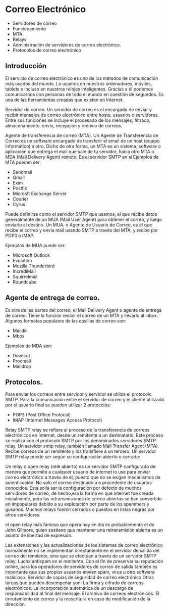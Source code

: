 # Correo Electrónico

- Servidores de correo
- Funcionamiento
- MTA
- Relays
- Administración de servidores de correo electrónico. 
- Protocolos de correo electrónico




## Introducción
El servicio de correo electrónico es uno de los métodos de comunicación más usados del mundo. Lo usamos en nuestros ordenadores, móviles, tablets e incluso en nuestros relojes inteligentes. Gracias a él podemos comunicarnos con personas de todo el mundo en cuestión de segundos. Es una de las herramientas creadas que existen en Internet. 

Servidor de correo. 
Un servidor de correo es el encargado de enviar y recibir mensajes de correo electrónico entre hosts, usuarios o servidores. Entre sus funciones se incluye el procesado de los mensajes, filtrado, almacenamiento, envío, recepción y reenvío de correos. 

Agente de transferencia de correo (MTA). 
Un Agente de Transferencia de Correo es un software encargado de transferir el email de un host (equipo informático) a otro. Dicho de otra forma, un MTA es un sistema, software o aplicación que entrega el mail que sale de tu servidor, hacia otro MTA o MDA (Mail Delivery Agent) remoto. Es el servidor SMTP en sí
Ejemplos de MTA pueden ser: 
- Sendmail
- Qmail
- Exim
- Postfix
- Microsft Exchange Server
- Courier
- Cyrus

Puede definirse como el servidor SMTP que usamos, el que recibe datos generalmente de un MUA (Mail User Agent) para obtener el correo, y luego enviarlo al destino. 
Un MUA, o Agente de Usuario de Correo, es el que recibe el correo y envía mail usando SMTP  a través del MTA, y recibe por POP3 o IMAP. 

Ejemplos de MUA puede ser: 
- Microsoft Outlook
- Evolution
- Mozilla Thunderbird
- IncrediMail
- Squirrelmail
- Roundcube


## Agente de entrega de correo. 
Es otra de las partes del correo, el Mail Delivery Agent o agente de entrega de correo. Tiene la función recibir el correo de un MTA y llevarlo al inbox. 
Algunos formatos populares de las casillas de correo son: 
- Maildir
- Mbox

Ejemplos de MDA son: 
- Dovecot
- Procmail
- Maildrop

## Protocolos. 
Para enviar los correos entre servidor y servidor se utiliza el protocolo SMTP. 
Para la comunicación entre el servidor de correo y el cliente utilizado por el usuario final se pueden utilizar 2 protocolos: 
- POP3 (Post Office Protocol)
- IMAP (Internet Messages Access Protocol)


Relay
SMTP relay se refiere al proceso de la transferencia de correos electrónicos en Internet, desde un remitente a un destinatario. Este proceso se realiza con el protocolo SMTP por los denominados servidores SMTP relay.
Un servidor smtp relay, también llamado Mail Transfer Agent (MTA). Recibe correos de un remitente y los transfiere a un tercero. 
Un servidor SMTP relay puede ser según su configuración abierto o cerrado: 

Un relay o open relay (relé abierto) es un servidor SMTP configurado de manera que permite a cualquier usuario de internet lo use para enviar correo electrónico a través de él, puesto que no se exigen mecanismos de autenticación. No solo el correo destinado a o procedente de usuarios conocidos. Esta solía ser la configuración por defecto de muchos servidores de correo, de hecho,era la forma en que internet fue creada inicialmente, pero las retransmisiones de correo abiertas se han convertido en impopulares debido a su explotación por parte de los spammers y gusanos. Muchos relays fueron cerrados o puestos en listas negras por otros servidores. 

el open relay más famoso que opera hoy  en día es probablemente el de John Gilmore, quien sostiene que mantener una retransmisión abierta es un asunto de libertad de expresión. 

Las extensiones y las actualizaciones de los sistemas de correo electrónico normalmente no se implementan directamente en el servidor de salida del correo del remitente, sino que se efectúan a través de un servidor SMTP relay: 
Lucha antispam en el remitente. Con el fin de preservar su reputación online, para los operadores de servidores de correo de salida también es importante que sus propios usuarios envíen spam, virus u otro software malicioso.
Servidor de copias de seguridad de correo electrónico
Otras tareas que pueden desempeñar son: 
La firma y cifrado de correos electrónicos. 
La incorporación automática de un descargo de responsabilidad al final del mensaje. 
El archivo de correos electrónicos. 
El enrutamiento de correo y la reescritura en caso de modificación de la dirección.
